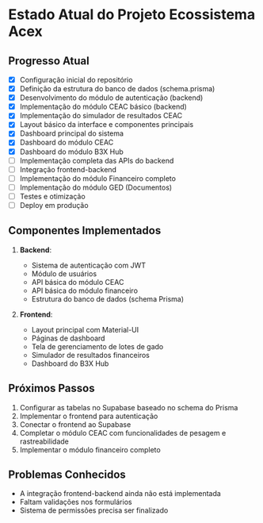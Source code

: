 # Estado Atual do Projeto Ecossistema Acex

## Progresso Atual
- [x] Configuração inicial do repositório
- [x] Definição da estrutura do banco de dados (schema.prisma)
- [x] Desenvolvimento do módulo de autenticação (backend)
- [x] Implementação do módulo CEAC básico (backend)
- [x] Implementação do simulador de resultados CEAC
- [x] Layout básico da interface e componentes principais
- [x] Dashboard principal do sistema
- [x] Dashboard do módulo CEAC
- [x] Dashboard do módulo B3X Hub
- [ ] Implementação completa das APIs do backend
- [ ] Integração frontend-backend
- [ ] Implementação do módulo Financeiro completo
- [ ] Implementação do módulo GED (Documentos)
- [ ] Testes e otimização
- [ ] Deploy em produção

## Componentes Implementados
1. **Backend**:
   - Sistema de autenticação com JWT
   - Módulo de usuários
   - API básica do módulo CEAC
   - API básica do módulo financeiro
   - Estrutura do banco de dados (schema Prisma)

2. **Frontend**:
   - Layout principal com Material-UI
   - Páginas de dashboard
   - Tela de gerenciamento de lotes de gado
   - Simulador de resultados financeiros
   - Dashboard do B3X Hub

## Próximos Passos
1. Configurar as tabelas no Supabase baseado no schema do Prisma
2. Implementar o frontend para autenticação
3. Conectar o frontend ao Supabase
4. Completar o módulo CEAC com funcionalidades de pesagem e rastreabilidade
5. Implementar o módulo financeiro completo

## Problemas Conhecidos
- A integração frontend-backend ainda não está implementada
- Faltam validações nos formulários
- Sistema de permissões precisa ser finalizado
